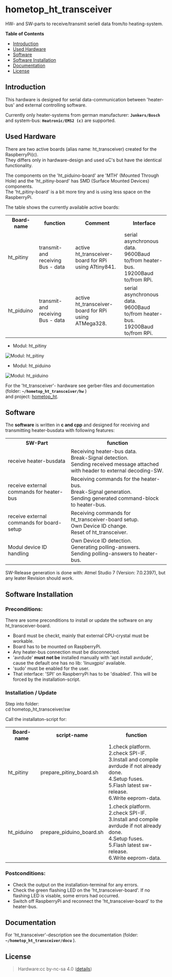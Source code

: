 # hometop_ht_transceiver

HW- and SW-parts to receive/transmit seriell data from/to heating-system.

**Table of Contents**

- [Introduction](#intro)
- [Used Hardware](#hardware)
- [Software](#software)
- [Software Installation](#softwareinstallation)
- [Documentation](#docu)
- [License](#license)


## Introduction<a name="intro"></a>

This hardware is designed for serial data-communication between 'heater-bus' and external controlling software.  

Currently only heater-systems from german manufacturer: **`Junkers/Bosch`** and system-bus: **`Heatronic/EMS2 (c)`** are supported. 

## Used Hardware<a name="hardware"></a>

There are two active boards (alias name: ht_transceiver) created for the RaspberryPi(c).  
They differs only in hardware-design and used uC's but have the identical functionality.  

The components on the 'ht_piduino-board' are 'MTH' (Mounted Through Hole) and the 'ht_pitiny-board' has SMD (Surface Mounted Devices) components.  
The 'ht_pitiny-board' is a bit more tiny and is using less space on the RaspberryPi.

The table shows the currently available active boards: 
<br> 

<table>
<tr>
    <th>Board-name </th>
    <th>function</th>
    <th>Comment</th>
    <th>Interface</th>
</tr>
<tr>
    <td>ht_pitiny</td>
    <td>transmit- and receiving Bus - data</td>
    <td>active ht_transceiver-board for RPi<br>using ATtiny841.</td>
    <td>serial asynchronous data.<br> 9600Baud to/from heater-bus.<br>19200Baud to/from RPi.</td>
</tr>
<tr>
    <td>ht_piduino</td>
    <td>transmit- and receiving Bus - data</td>
    <td>active ht_transceiver-board for RPi<br>using ATMega328.</td>
    <td>serial asynchronous data.<br> 9600Baud to/from heater-bus.<br>19200Baud to/from RPi.</td>
</tr>
</table>

- Modul: ht_pitiny

![Modul: ht_pitiny](https://github.com/norberts1/hometop_HT3/blob/master/HT3/docu/pictures/HT_pitiny.png)
<br> 

- Modul: ht_piduino

![Modul: ht_piduino](https://github.com/norberts1/hometop_HT3/blob/master/HT3/docu/pictures/HT_piduino.png)
<br> 

For the 'ht_transceiver'- hardware see gerber-files and documentation (folder: **`~/hometop_ht_transceiver/hw`** )   
and project: [hometop_ht](https://github.com/norberts1/hometop_HT3).

## Software<a name="software"></a>

The **software** is written in **c and cpp** and designed for receiving and transmitting heater-busdata with following features: 
<br>
<table>
<tr>
    <th>SW-Part </th>
    <th>function</th>
</tr>
<tr>
    <td>receive heater-busdata</td>
    <td>Receiving heater-bus data.<br>Break-Signal detection.<br>Sending received message attached with header to external decoding-SW.</td>
</tr>
<tr>
    <td>receive external commands for heater-bus</td>
    <td>Receiving commands for the heater-bus.<br>Break-Signal generation.<br>Sending generated command-block to heater-bus.</td>
</tr>
<tr>
    <td>receive external commands for board-setup</td>
    <td>Receiving commands for ht_transceiver-board setup.<br>Own Device ID change.<br>Reset of ht_transceiver.</td>
</tr>
<tr>
    <td>Modul device ID handling</td>
    <td>Own Device ID detection.<br>Generating polling-answers.<br>Sending polling-answers to heater-bus.</td>
</tr>
</table>

SW-Release generation is done with: Atmel Studio 7 (Version: 7.0.2397), but any leater Revision should work.

## Software Installation<a name="softwareinstallation"></a>

### Preconditions:

There are some preconditions to install or update the software on any ht_transceiver-board.

- Board must be checkt, mainly that external CPU-crystal must be workable.  
- Board has to be mounted on RaspberryPi.  
- Any heater-bus connection must be disconnected. 
- 'avrdude' **must not be** installed manually with 'apt install avrdude', cause the default one has no lib: 'linuxgpio' available.
- 'sudo' must be enabled for the user.
- That interface: 'SPI' on RaspberryPi has to be 'disabled'. This will be forced by the installation-script.

### Installation / Update

Step into folder:   
 cd hometop_ht_transceiver/sw  

Call the installaton-script for:

<table>
<tr>
    <th>Board-name </th>
    <th>script-name</th>
    <th>function</th>
</tr>
<tr>
    <td>ht_pitiny</td>
    <td>prepare_pitiny_board.sh</td>
    <td>1.check platform.<br>2.check SPI-IF.<br>3.Install and compile avrdude if not already done.<br>4.Setup fuses.<br>5.Flash latest sw-release.<br>6.Write eeprom-data.</td>
</tr>
<tr>
    <td>ht_piduino</td>
    <td>prepare_piduino_board.sh</td>
    <td>1.check platform.<br>2.check SPI-IF.<br>3.Install and compile avrdude if not already done.<br>4.Setup fuses.<br>5.Flash latest sw-release.<br>6.Write eeprom-data.</td>
</tr>
</table>  

### Postconditions:

- Check the output on the installation-terminal for any errors.  
- Check the green flashing LED on the 'ht_transceiver-board'. If no flashing LED is visable, some errors had occurred.
- Switch off RaspberryPi and reconnect the 'ht_transceiver-board' to the heater-bus.

## Documentation<a name="docu"></a>

For 'ht_transceiver'-description see the documentation (folder: **`~/hometop_ht_transceiver/docu`** ).


## License<a name="license"></a>
> Hardware:cc by-nc-sa 4.0  ([details](https://creativecommons.org/licenses/by-nc-sa/4.0/))

